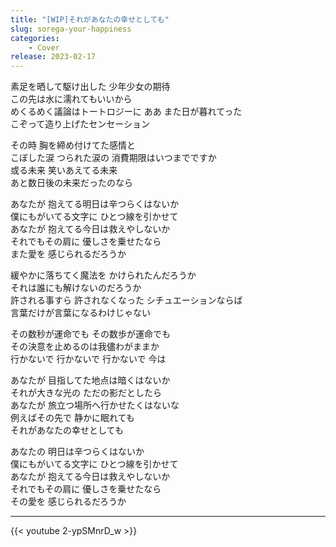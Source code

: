 ```yaml
---
title: "[WIP]それがあなたの幸せとしても"
slug: sorega-your-happiness
categories:
    - Cover
release: 2023-02-17
---
```


素足を晒して駆け出した 少年少女の期待  
この先は水に濡れてもいいから  
めくるめく議論はトートロジーに ああ また日が暮れてった  
こぞって造り上げたセンセーション  

その時 胸を締め付けてた感情と  
こぼした涙 つられた涙の 消費期限はいつまでですか  
或る未来 笑いあえてる未来  
あと数日後の未来だったのなら  

あなたが 抱えてる明日は辛つらくはないか  
僕にもがいてる文字に ひとつ線を引かせて  
あなたが 抱えてる今日は救えやしないか  
それでもその肩に 優しさを乗せたなら  
また愛を 感じられるだろうか  

緩やかに落ちてく魔法を かけられたんだろうか  
それは誰にも解けないのだろうか  
許される事すら 許されなくなった シチュエーションならば  
言葉だけが言葉になるわけじゃない  

その数秒が運命でも その数歩が運命でも  
その決意を止めるのは我儘わがままか  
行かないで 行かないで 行かないで 今は  

あなたが 目指してた地点は暗くはないか  
それが大きな光の ただの影だとしたら  
あなたが 旅立つ場所へ行かせたくはないな  
例えばその先で 静かに眠れても  
それがあなたの幸せとしても  

あなたの 明日は辛つらくはないか  
僕にもがいてる文字に ひとつ線を引かせて  
あなたが 抱えてる今日は救えやしないか  
それでもその肩に 優しさを乗せたなら  
その愛を 感じられるだろうか  

---

{{< youtube 2-ypSMnrD_w >}}